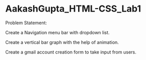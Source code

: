 # AakashGupta_HTML-CSS_Lab1
Problem Statement:

Create a Navigation menu bar with dropdown list.

Create a vertical bar graph with the help of animation.

Create a gmail account creation form to take input from users.
